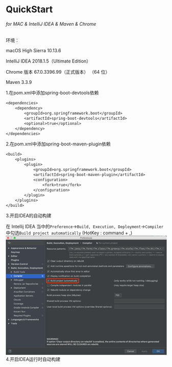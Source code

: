 # QuickStart

###### _for MAC & IntelliJ IDEA & Maven & Chrome_

环境：

macOS High Sierra 10.13.6

IntelliJ IDEA 2018.1.5（Ultimate Edition）

Chrome 版本 67.0.3396.99（正式版本） （64 位）

Maven 3.3.9

1.在pom.xml中添加spring-boot-devtools依赖

```
<dependencies>    
    <dependency>
        <groupId>org.springframework.boot</groupId>
        <artifactId>spring-boot-devtools</artifactId>
        <optional>true</optional>
    </dependency>
</dependencies>
```

2.在pom.xml中添加spring-boot-maven-plugin依赖

```
<build>
    <plugins>
        <plugin>
            <groupId>org.springframework.boot</groupId>
            <artifactId>spring-boot-maven-plugin</artifactId>
            <configuration>
                <fork>true</fork>
            </configuration>
        </plugin>
    </plugins>
</build>
```

3.开启IDEA的自动构建

在 Intellij IDEA 当中的`Preference`-&gt;`Build, Execution, Deployment`-&gt;`Compiler`中勾选`Build project automatically` \(HotKey : command + ,\)![](/assets/autobuild.png)4.开启IDEA运行时自动构建

